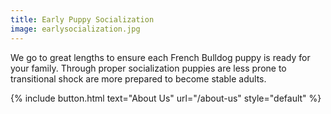 ```yaml
---
title: Early Puppy Socialization
image: earlysocialization.jpg
---
```


We go to great lengths to ensure each French Bulldog puppy is ready for your family.
Through proper socialization puppies are less prone to transitional shock are more prepared to become stable adults.

{% include button.html text="About Us" url="/about-us" style="default" %}
